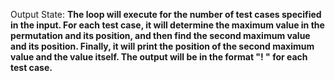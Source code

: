 Output State: **The loop will execute for the number of test cases specified in the input. For each test case, it will determine the maximum value in the permutation and its position, and then find the second maximum value and its position. Finally, it will print the position of the second maximum value and the value itself. The output will be in the format "! <position> <value>" for each test case.**